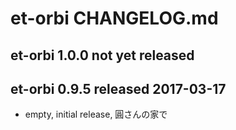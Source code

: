 
# et-orbi CHANGELOG.md


## et-orbi 1.0.0  not yet released

## et-orbi 0.9.5  released 2017-03-17

- empty, initial release, 圓さんの家で


